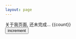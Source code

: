 ```yaml
---
layout: page
---
```


<!-- TODO: 

个人信息页面, 使用 vite 组件

    头像
邮箱 secretx500
  鼠标特效

-->

<div>
  <div>
    关于我页面, 还未完成... {{count}}
  </div>
  <button @click="increment">increment</button>
</div>

<script setup>
import { ref } from 'vue'

const count = ref(0)
function increment() {
  count.value++;
}
</script>

